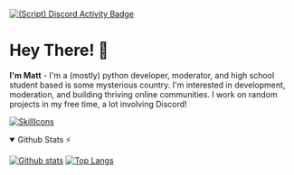 [![(Script) Discord Activity Badge](https://badgen.net/badge/Listening%20to/Spotify%2C%20City%20Nights%20-%20Esteban%20Remix%20by%20RetroBlue%3B%20Peter%20Jessy%3B%20Esteban%20%7C%200%3A01%3A49%20of%200%3A03%3A40?color=61d800&labelColor=1db954&icon=discord)](https://github.com/Memetelve/Memetelve)

# Hey There! 👋

**I'm Matt** - I'm a (mostly) python developer, moderator, and high school student based is some mysterious country. I'm interested in development, moderation, and building thriving online communities. I work on random projects in my free time, a lot involving Discord!

[![SkillIcons](https://skillicons.dev/icons?i=html,css,tailwind,py,mongodb,mysql,supabase)](https://skillicons.dev)

<details open>
  <summary>Github Stats ⚡</summary>

  <a href="#">![Github stats](https://github-readme-stats.vercel.app/api?username=memetelve&bg_color=30,e96443,904e95&title_color=fff&text_color=fff&count_private=true&hide_border=true&line_height=20)</a>
  <a href="#">![Top Langs](https://github-readme-stats.vercel.app/api/top-langs/?username=memetelve&layout=compact&bg_color=30,e96443,904e95&title_color=fff&text_color=fff&count_private=true&hide_border=true)</a>
</details>
